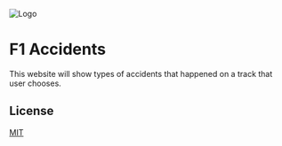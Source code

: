 
![Logo](https://lh3.googleusercontent.com/pw/AM-JKLXDj-2tSIviX6YboSRhmVrPzFbOjCLsbcvL-dRH1yS3zeYM84PkdalSGK2oqIQNCv4vBSAcX2e37dKHs0N72Qg19HOUM-XiuKQoqv4luk68WZoTtrpdXiuiadVnG1mhhKP72iK82tdsvPQux89DpGc=w1193-h692-no?authuser=0)

# F1 Accidents

This website will show types of accidents that happened on a
track that user chooses.

## License

[MIT](https://choosealicense.com/licenses/mit/)
